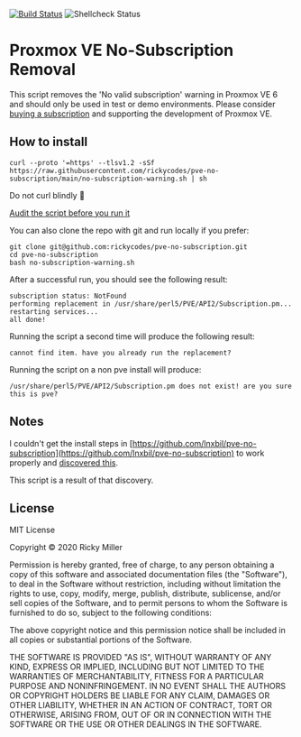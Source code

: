 [![Build Status](https://travis-ci.org/rickycodes/pve-no-subscription.svg?branch=main)](https://travis-ci.org/rickycodes/pve-no-subscription) ![Shellcheck Status](https://img.shields.io/badge/shellcheck-passing-brightgreen)

# Proxmox VE No-Subscription Removal

This script removes the 'No valid subscription' warning in Proxmox VE 6 and should only be used in test or demo environments. Please consider [buying a subscription](https://www.proxmox.com/en/proxmox-ve/pricing)
and supporting the development of Proxmox VE.

## How to install

```
curl --proto '=https' --tlsv1.2 -sSf https://raw.githubusercontent.com/rickycodes/pve-no-subscription/main/no-subscription-warning.sh | sh
```
Do not curl blindly :see_no_evil:

[Audit the script before you run it](no-subscription-warning.sh)

You can also clone the repo with git and run locally if you prefer:
```
git clone git@github.com:rickycodes/pve-no-subscription.git
cd pve-no-subscription
bash no-subscription-warning.sh
```

After a successful run, you should see the following result:
```
subscription status: NotFound
performing replacement in /usr/share/perl5/PVE/API2/Subscription.pm...
restarting services...
all done!
```

Running the script a second time will produce the following result:
``` 
cannot find item. have you already run the replacement?
```

Running the script on a non pve install will produce:
```
/usr/share/perl5/PVE/API2/Subscription.pm does not exist! are you sure this is pve?
```

## Notes

I couldn't get the install steps in [https://github.com/lnxbil/pve-no-subscription](https://github.com/lnxbil/pve-no-subscription) to work properly and [discovered this](https://github.com/lnxbil/pve-no-subscription/issues/5#issue-671298084).

This script is a result of that discovery.

## License

MIT License

Copyright © 2020 Ricky Miller

Permission is hereby granted, free of charge, to any person obtaining a copy
of this software and associated documentation files (the "Software"), to deal
in the Software without restriction, including without limitation the rights
to use, copy, modify, merge, publish, distribute, sublicense, and/or sell
copies of the Software, and to permit persons to whom the Software is
furnished to do so, subject to the following conditions:

The above copyright notice and this permission notice shall be included in all
copies or substantial portions of the Software.

THE SOFTWARE IS PROVIDED "AS IS", WITHOUT WARRANTY OF ANY KIND, EXPRESS OR
IMPLIED, INCLUDING BUT NOT LIMITED TO THE WARRANTIES OF MERCHANTABILITY,
FITNESS FOR A PARTICULAR PURPOSE AND NONINFRINGEMENT. IN NO EVENT SHALL THE
AUTHORS OR COPYRIGHT HOLDERS BE LIABLE FOR ANY CLAIM, DAMAGES OR OTHER
LIABILITY, WHETHER IN AN ACTION OF CONTRACT, TORT OR OTHERWISE, ARISING FROM,
OUT OF OR IN CONNECTION WITH THE SOFTWARE OR THE USE OR OTHER DEALINGS IN THE
SOFTWARE.

